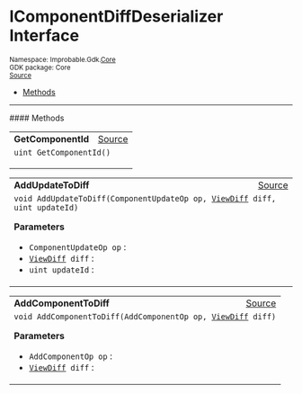 
# IComponentDiffDeserializer Interface
<sup>
Namespace: Improbable.Gdk.<a href="{{.Site.BaseURL}}/api/core-index">Core</a><br/>
GDK package: Core<br/>
<a href="https://www.github.com/spatialos/gdk-for-unity/blob/88a422dc255ef1d47ee9385f226ca439f31c000b/workers/unity/Packages/io.improbable.gdk.core/Worker/MessageSerialization.cs/#L5">Source</a>
<style>
a code {
                    padding: 0em 0.25em!important;
}
code {
                    background-color: #ffffff!important;
}
</style>
</sup>
<nav id="pageToc" class="page-toc"><ul><li><a href="#methods">Methods</a>
</ul></nav>













</p>
<hr style="width:100%; border-top-color:#d8d8d8" />
#### Methods


</p>




<table width="100%">
    <tr>
        <td style="border-right:none"><a id="getcomponentid"></a><b>GetComponentId</b></td>
        <td style="border-left:none; text-align:right"><a href="https://www.github.com/spatialos/gdk-for-unity/blob/88a422dc255ef1d47ee9385f226ca439f31c000b/workers/unity/Packages/io.improbable.gdk.core/Worker/MessageSerialization.cs/#L7">Source</a></td>
    </tr>
    <tr>
        <td colspan="2">
<code>uint GetComponentId()</code></p>






</td>
    </tr>
</table>


<table width="100%">
    <tr>
        <td style="border-right:none"><a id="addupdatetodiff-componentupdateop-viewdiff-uint"></a><b>AddUpdateToDiff</b></td>
        <td style="border-left:none; text-align:right"><a href="https://www.github.com/spatialos/gdk-for-unity/blob/88a422dc255ef1d47ee9385f226ca439f31c000b/workers/unity/Packages/io.improbable.gdk.core/Worker/MessageSerialization.cs/#L9">Source</a></td>
    </tr>
    <tr>
        <td colspan="2">
<code>void AddUpdateToDiff(ComponentUpdateOp op, <a href="{{.Site.BaseURL}}/api/core/view-diff">ViewDiff</a> diff, uint updateId)</code></p>



</p>

<b>Parameters</b>

<ul>
<li><code>ComponentUpdateOp op</code> : </li>
<li><code><a href="{{.Site.BaseURL}}/api/core/view-diff">ViewDiff</a> diff</code> : </li>
<li><code>uint updateId</code> : </li>
</ul>





</td>
    </tr>
</table>


<table width="100%">
    <tr>
        <td style="border-right:none"><a id="addcomponenttodiff-addcomponentop-viewdiff"></a><b>AddComponentToDiff</b></td>
        <td style="border-left:none; text-align:right"><a href="https://www.github.com/spatialos/gdk-for-unity/blob/88a422dc255ef1d47ee9385f226ca439f31c000b/workers/unity/Packages/io.improbable.gdk.core/Worker/MessageSerialization.cs/#L10">Source</a></td>
    </tr>
    <tr>
        <td colspan="2">
<code>void AddComponentToDiff(AddComponentOp op, <a href="{{.Site.BaseURL}}/api/core/view-diff">ViewDiff</a> diff)</code></p>



</p>

<b>Parameters</b>

<ul>
<li><code>AddComponentOp op</code> : </li>
<li><code><a href="{{.Site.BaseURL}}/api/core/view-diff">ViewDiff</a> diff</code> : </li>
</ul>





</td>
    </tr>
</table>





